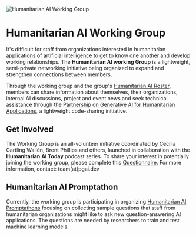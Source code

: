 ![Humanitarian AI Working Group](https://storage.googleapis.com/pgai/HAIWG400px.png)
# Humanitarian AI Working Group

It's difficult for staff from organizations interested in humanitarian applications of artificial intelligence to get to know one another and develop working relationships. The **Humanitarian AI working Group** is a lightweight, semi-private networking initiative being organized to expand and strengthen connections between members.

Through the working group and the group's [Humanitarian AI Roster](https://github.com/Partnership-on-Generative-AI/Working-Group/blob/main/Roster.md), members can share information about themselves, their organizations, internal AI discussions, project and event news and seek technical assistance through the [Partnership on Generative AI for Humanitarian Applications](https://github.com/Partnership-on-Generative-AI/About), a lightweight code-sharing initiative.

## Get Involved

The Working Group is an all-volunteer initiative coordinated by Cecilia Cartling Wallén, Brent Phillips and others, launched in collaboration with the **Humanitarian AI Today** podcast series. To share your interest in potentially joining the working group, please complete this [Questionnaire](https://forms.gle/zX31SHrjgQ8k9rvN8). For more information, contact: team(at)pgai.dev

## Humanitarian AI Promptathon

Currently, the working group is participating in organizing [Humanitarian AI Promptathons](https://github.com/Partnership-on-Generative-AI/Working-Group/blob/main/Promptathon.md) focusing on collecting sample questions that staff from humanitarian organizations might like to ask new question-answering AI applications. The questions are needed by researchers to train and test machine learning models.

